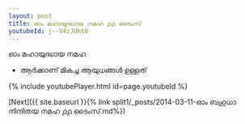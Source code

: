 ```yaml
---
layout: post
title: ഓം മഹായുദ്ധായ നമഹ ൧൧ ടൈംസ്
youtubeId: j--V4zJUht8
---
```

 
 
 ഓം മഹായുദ്ധായ നമഹ 
 
 -  ആർക്കാണ് മികച്ച ആയുധങ്ങൾ ഉള്ളത് 
 
  
 
  
 
 
 
 
 
 


{% include youtubePlayer.html id=page.youtubeId %}
 
[Next]({{ site.baseurl }}{% link  split1/_posts/2014-03-11-ഓം ബഹുധാ നിന്ദിതയ നമഹ ൧൧ ടൈംസ്.md%})
 
